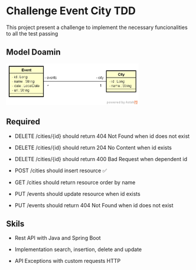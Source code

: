 
# Challenge Event City TDD

This project present a challenge to implement the necessary funcionalities to all the test passing

## Model Doamin

![Model](assets/image.png)

## Required

- DELETE /cities/{id} should return  404 Not Found when id does not exist

- DELETE /cities/{id} should return  204 No Content when id exists

- DELETE /cities/{id} should return  400 Bad Request when dependent id

- POST /cities should insert resource ✅

- GET /cities should return resource order by name

- PUT /events should update resource when id exists

- PUT /events should return 404 Not Found when id does not exist

## Skils

- Rest API with Java and Spring Boot

- Implementation search, insertion, delete and update

- API Exceptions with custom requests HTTP 

